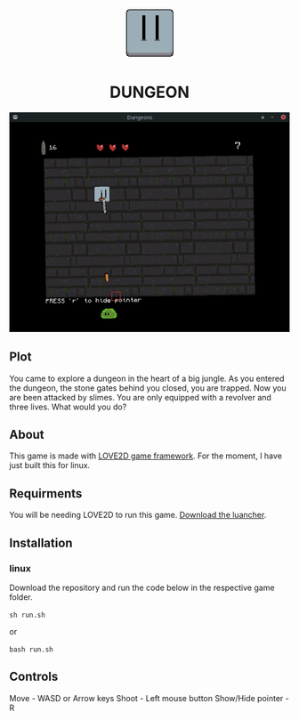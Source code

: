 <p align="center" style="font-size: 34px">
    <img width="85" src="assets/winic.svg">
</p>
<h1 align="center"> DUNGEON</h1>
<p align="center">
    <img width="600" src="assets/Screenshot.png">
</p>

## Plot

You came to explore a dungeon in the heart of a big jungle. As you entered the dungeon, the stone gates behind you closed, you are trapped. Now you are been attacked by slimes. You are only equipped with a revolver and three lives. What would you do?

## About

This game is made with [LOVE2D game framework](https://love2d.org/). For the moment, I have just built this for linux.

## Requirments

You will be needing LOVE2D to run this game. [Download the luancher](https://love2d.org/).

## Installation

### linux

Download the repository and run the code below in the respective game folder.

`sh run.sh`

or

`bash run.sh`

## Controls
Move - WASD or Arrow keys
Shoot - Left mouse button
Show/Hide pointer - R
